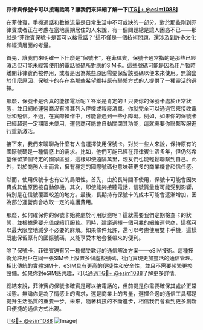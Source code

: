 **菲律宾保號卡可以接電話嗎？讓我們來詳細了解一下[[TG💪+ @esim1088](https://t.me/s/esim1088)]**

在菲律賓，手機通話和數據流量是日常生活中不可或缺的一部分。對於那些剛到菲律賓或者正在考慮在當地長期居住的人來說，有一個問題總是讓人困惑不已——那就是“菲律賓保號卡是否可以接電話？”這不僅是一個技術問題，還涉及到許多文化和經濟層面的考量。

首先，讓我們來明確一下什麼是“保號卡”。在菲律賓，保號卡通常指的是那些已經激活但可能未經常使用的電話號碼所對應的SIM卡。這些號碼可能是因為用戶暫時離開菲律賓而被停用，或者是因為某些原因需要保留該號碼以便未來使用。無論出於什麼原因，保號卡的存在為那些希望維持原有聯繫方式的人提供了一種靈活的選擇。

那麼，保號卡是否真的能接電話呢？答案是肯定的！只要你的保號卡處於正常狀態，並且網絡運營商沒有將其列入停機或報廢清單，你就完全可以通過它來接收電話和短信。不過，在實際操作中，可能會遇到一些小障礙。例如，如果你的保號卡已經超過一定期限未使用，運營商可能會自動關閉其功能，這就需要你聯繫客服進行重新激活。

接下來，我們來聊聊為什麼有人會選擇使用保號卡。對於一些人來說，保持原有的國際號碼是一種情感上的需求。比如，他們可能已經在菲律賓生活多年，但仍然希望保留某個特定的國家區號，這樣即使遠隔萬里，親友們也能輕鬆聯繫到自己。此外，對於商務人士而言，擁有穩定的國際號碼也意味著更多的商業機會和信任感。

然而，使用保號卡也有它的局限性。首先，由於長時間不使用，保號卡可能會因欠費或其他原因被自動停機。其次，即使能夠接聽電話，信號質量也可能受到影響，特別是在信號覆蓋較差的地方。最後，長期持有保號卡的成本可能會逐漸增加，因為部分運營商會收取一定的維護費用。

那麼，如何確保你的保號卡始終處於可用狀態呢？這就需要我們定期檢查卡的狀態，並根據需要充值或續訂服務。同時，建議選擇一個可靠的網絡運營商，這樣可以最大限度地減少不必要的麻煩。如果條件允許，還可以考慮使用雙卡手機，這樣既能保留原有的國際號碼，又能享受本地套餐帶來的便利。

除了保號卡，菲律賓還有另一種備受歡迎的通信解決方案——eSIM技術。這種技術允許用戶在同一張SIM卡上設置多個虛擬號碼，從而實現更加靈活的通信管理。相比傳統的實體SIM卡，eSIM具有更高的便捷性和安全性，並且不需要頻繁更換設備。如果你對eSIM感興趣，可以通過[TG💪+ @esim1088](https://t.me/s/esim1088)了解更多詳情。

總結來說，菲律賓的保號卡確實是可以接電話的，但前提是你需要確保其處於正常狀態。無論你是為了情感上的需求，還是商業上的考量，選擇合適的通信工具都是提升生活品質的重要一步。未來，隨著科技的不斷進步，相信我們會看到更多創新且便捷的通信方式出現。

[[TG💪+ @esim1088](https://t.me/s/esim1088) ![Image](https://i.postimg.cc/4NQfJmqS/Snipaste-2025-05-13-00-14-12.png)]